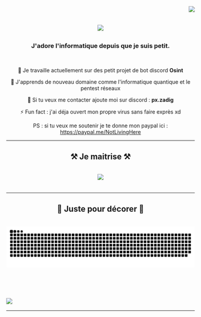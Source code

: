 <img align="right" src="https://visitor-badge.laobi.icu/badge?page_id=salesp07.salesp07" />

<h1 align="center">
    <img src="https://readme-typing-svg.herokuapp.com/?font=Righteous&size=35&center=true&vCenter=true&width=500&height=70&duration=4000&lines=Salut+👋;+Je+suis+Paradox!;" />
</h1>

<h3 align="center">J'adore l'informatique depuis que je suis petit.</h3>

<br/>

<div align="center">
 
 🔭 Je travaille actuellement sur des petit projet de bot discord **Osint**
 
 🌱 J'apprends de nouveau domaine comme l'informatique quantique et le pentest réseaux

 💬 Si tu veux me contacter ajoute moi sur discord : **px.zadig**

 ⚡ Fun fact : j'ai déja ouvert mon propre virus sans faire exprès xd

 PS : si tu veux me soutenir je te donne mon paypal ici : https://paypal.me/NotLivingHere
 
 </div>
 <hr/>
 
<h2 align="center">⚒️ Je maitrise ⚒️</h2>
<br/>
<div align="center">
    <img src="https://skillicons.dev/icons?i=nodejs,python,javascript,c,java,html,css,lua,mysql" /><br>
</div>

<br/>
<hr/>

<div align="center">
  <h2>🐍 Juste pour décorer 🐍</h2>
  <br>
  <img alt="snake eating my contributions" src="https://raw.githubusercontent.com/salesp07/salesp07/output/github-contribution-grid-snake.svg" />
  
  <br/><br/><br/>
</div>

<img src="https://i.pinimg.com/originals/86/d7/5a/86d75a902dda5a4c6ac4b95d8a5afba4.gif">

<hr/>

<br/>

